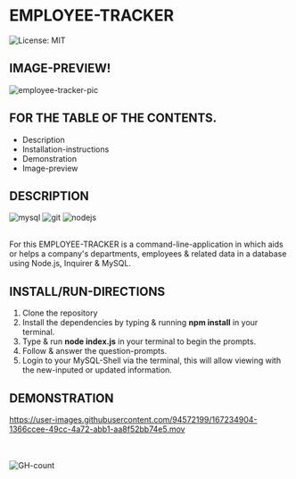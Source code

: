 # EMPLOYEE-TRACKER
![License: MIT](https://img.shields.io/badge/License-MIT-yellow.svg)

## IMAGE-PREVIEW!
![employee-tracker-pic](https://user-images.githubusercontent.com/94572199/167235176-14a78262-8618-4f10-b683-2585c4b38c1b.png)


## FOR THE TABLE OF THE CONTENTS.
* Description
* Installation-instructions
* Demonstration
* Image-preview

## DESCRIPTION

<div>
  <img src="https://img.shields.io/badge/MySQL-005C84?style=for-the-badge&logo=mysql&logoColor=white" alt="mysql"/>
  <img src="https://img.shields.io/badge/GIT-E44C30?style=for-the-badge&logo=git&logoColor=white" alt="git"/>
  <img src="https://img.shields.io/badge/Node.js-339933?style=for-the-badge&logo=nodedotjs&logoColor=white" alt="nodejs"/>
  </br>
  </br>
 </div>
 
For this EMPLOYEE-TRACKER is a command-line-application in which aids or helps a company's departments, employees & related data in a database using Node.js, Inquirer & MySQL.

## INSTALL/RUN-DIRECTIONS
1. Clone the repository
2. Install the dependencies by typing & running **npm install** in your terminal.
3. Type & run **node index.js** in your terminal to begin the prompts.
4. Follow & answer the question-prompts.
5. Login to your MySQL-Shell via the terminal, this will allow viewing with the new-inputed or updated information. 

## DEMONSTRATION
https://user-images.githubusercontent.com/94572199/167234904-1366ccee-49cc-4a72-abb1-aa8f52bb74e5.mov

<div id="badges">
  <br/>
  <br/>
  <img src="https://hits.seeyoufarm.com/api/count/incr/badge.svg?url=https%3A%2F%2Fgithub.com%2F{username}1212%2Fhit-counter" alt="GH-count"/>
  </div>
